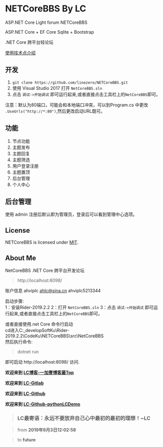 # NETCoreBBS By LC
ASP.NET Core Light forum NETCoreBBS

ASP.NET Core + EF Core Sqlite + Bootstrap 

.NET Core 跨平台轻论坛

[使用技术点介绍](http://www.cnblogs.com/linezero/p/NETCoreBBS.html)

## 开发

1. `git clone https://github.com/linezero/NETCoreBBS.git`
2. 使用 Visual Studio 2017 打开 `NetCoreBBS.sln` 
3. 点击 `调试->开始调试` 即可运行起来,或者直接点击工具栏上的`NetCoreBBS`即可。

注意：默认为80端口，可能会和本地端口冲突，可以到Program.cs 中更改 `.UseUrls("http://*:80")`,然后更改启动URL既可。

## 功能

1. 节点功能
1. 主题发布
2. 主题回复
3. 主题筛选
3. 用户登录注册
4. 主题置顶
5. 后台管理
6. 个人中心

## 后台管理

使用 admin 注册后默认即为管理员，登录后可以看到管理中心选项。

## License
NETCoreBBS is licensed under [MIT](LICENSE).

## About Me

NetCoreBBS .NET Core 跨平台开发论坛  
> http://localhost:8098/  

账户信息
ahviplc ahlc@sina.cn ahviplc5213344

启动步骤:  
1：安装Rider-2019.2.2
2：打开 `NetCoreBBS.sln`
3：点击 `调试->开始调试` 即可运行起来,或者直接点击工具栏上的`NetCoreBBS`即可。

或者直接使用.net Core 命令行启动  
cd进入C:\_developSoftKu\Rider-2019.2.2\CodeKu\NETCoreBBS\src\NetCoreBBS  
然后执行命令:
> dotnet run

即可启动 http://localhost:8098/ 访问.

**欢迎来到 [LC博客-一加壹博客最Top](http://www.oneplusone.vip)**

**欢迎来到 [LC-Gitlab](https://gitlab.com/ahviplc)**

**欢迎来到 [LC-Github](https://github.com/ahviplc)**

**欢迎来到 [LC-Github-pythonLCDemo](https://github.com/ahviplc/pythonLCDemo)**

> ### LC最寄语：永远不要放弃自己心中最初的最初的理想！~LC

> from **2019年9月3日12:02:58**

> to **future**  